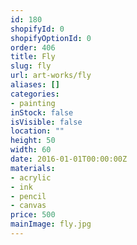 ```yaml
---
id: 180
shopifyId: 0
shopifyOptionId: 0
order: 406
title: Fly
slug: fly
url: art-works/fly
aliases: []
categories:
- painting
inStock: false
isVisible: false
location: ""
height: 50
width: 60
date: 2016-01-01T00:00:00Z
materials:
- acrylic
- ink
- pencil
- canvas
price: 500
mainImage: fly.jpg
---
```

